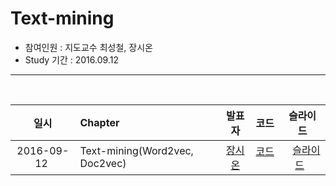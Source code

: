 # Text-mining
- 참여인원 : 지도교수 최성철, 장시온
- Study 기간 : 2016.09.12
<hr>
<br>

|     일시    | Chapter                                |발표자                                      | 코드        |    슬라이드   |
|:----------:|:---------------------------------------|:-----------------------------------------:|:----------:|:-----------:|
|2016-09-12  | Text-mining(Word2vec, Doc2vec)         |[장시온](https://github.com/janguck)        | [코드](https://github.com/janguck/doc2vec/tree/master/code)   |   [슬라이드](https://github.com/janguck/doc2vec/blob/master/ppt/Text-mining.pptx)   |
